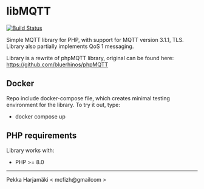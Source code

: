 # libMQTT

[![Build Status](https://travis-ci.org/McFizh/libMQTT.svg?branch=master)](https://travis-ci.org/McFizh/libMQTT)

Simple MQTT library for PHP, with support for MQTT version 3.1.1, TLS. Library also partially implements QoS 1 messaging.

Library is a rewrite of phpMQTT library, original can be found here: https://github.com/bluerhinos/phpMQTT

## Docker

Repo include docker-compose file, which creates minimal testing environment for the library. To try it out, type:

- docker compose up

## PHP requirements

Library works with:

- PHP >= 8.0

---

Pekka Harjamäki < mcfizh@gmailcom >

